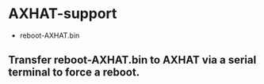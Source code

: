 # AXHAT-support
* reboot-AXHAT.bin
## Transfer reboot-AXHAT.bin to AXHAT via a serial terminal to force a reboot.
